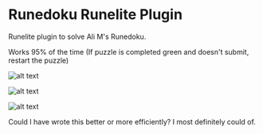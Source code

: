 # Runedoku Runelite Plugin
Runelite plugin to solve Ali M's Runedoku.

Works 95% of the time (If puzzle is completed green and doesn't submit, restart the puzzle)

![alt text](https://i.gyazo.com/f16bd395a8d0ecef1db1f426362cd83c.png)

![alt text](https://i.gyazo.com/5c3bb008638554c23999448df930a63d.png)

![alt text](https://i.gyazo.com/e6759253c50e05d4e64658c2cd296e36.png)

Could I have wrote this better or more efficiently?
I most definitely could of.
